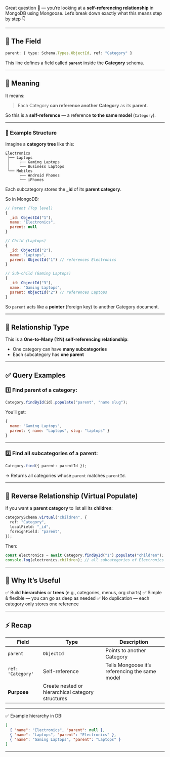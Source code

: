 Great question 👏 — you’re looking at a **self-referencing relationship** in MongoDB using Mongoose.
Let’s break down exactly what this means step by step 👇

---

## 🧠 The Field

```ts
parent: { type: Schema.Types.ObjectId, ref: "Category" }
```

This line defines a field called **`parent`** inside the **Category** schema.

---

## 🧩 Meaning

It means:

> Each Category **can reference another Category** as its **parent**.

So this is a **self-reference** — a reference **to the same model** (`Category`).

---

### 🧱 Example Structure

Imagine a **category tree** like this:

```
Electronics
 ├── Laptops
 │    ├── Gaming Laptops
 │    └── Business Laptops
 └── Mobiles
      ├── Android Phones
      └── iPhones
```

Each subcategory stores the **\_id** of its **parent category**.

So in MongoDB:

```js
// Parent (Top level)
{
  _id: ObjectId("1"),
  name: "Electronics",
  parent: null
}

// Child (Laptops)
{
  _id: ObjectId("2"),
  name: "Laptops",
  parent: ObjectId("1") // references Electronics
}

// Sub-child (Gaming Laptops)
{
  _id: ObjectId("3"),
  name: "Gaming Laptops",
  parent: ObjectId("2") // references Laptops
}
```

So `parent` acts like a **pointer** (foreign key) to another Category document.

---

## 🧭 Relationship Type

This is a **One-to-Many (1:N) self-referencing relationship**:

- One category can have **many subcategories**
- Each subcategory has **one parent**

---

## ✅ Query Examples

### 1️⃣ Find parent of a category:

```ts
Category.findById(id).populate("parent", "name slug");
```

You’ll get:

```js
{
  name: "Gaming Laptops",
  parent: { name: "Laptops", slug: "laptops" }
}
```

---

### 2️⃣ Find all subcategories of a parent:

```ts
Category.find({ parent: parentId });
```

→ Returns all categories whose `parent` matches `parentId`.

---

## 🔁 Reverse Relationship (Virtual Populate)

If you want a **parent category** to list all its **children**:

```ts
categorySchema.virtual("children", {
  ref: "Category",
  localField: "_id",
  foreignField: "parent",
});
```

Then:

```ts
const electronics = await Category.findById("1").populate("children");
console.log(electronics.children); // all subcategories of Electronics
```

---

## 🧠 Why It’s Useful

✅ Build **hierarchies** or **trees** (e.g., categories, menus, org charts)
✅ Simple & flexible — you can go as deep as needed
✅ No duplication — each category only stores one reference

---

## ⚡ Recap

| Field             | Type                                              | Description                                    |
| ----------------- | ------------------------------------------------- | ---------------------------------------------- |
| `parent`          | `ObjectId`                                        | Points to another Category                     |
| `ref: 'Category'` | Self-reference                                    | Tells Mongoose it’s referencing the same model |
| **Purpose**       | Create nested or hierarchical category structures |                                                |

---

✅ Example hierarchy in DB:

```json
[
  { "name": "Electronics", "parent": null },
  { "name": "Laptops", "parent": "Electronics" },
  { "name": "Gaming Laptops", "parent": "Laptops" }
]
```

---

